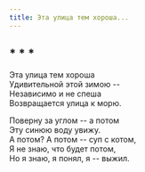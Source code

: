 ```yaml
---
title: Эта улица тем хороша...
---
```

## * * *

Эта улица тем хороша  
Удивительной этой зимою --  
Независимо и не спеша  
Возвращается улица к морю.

Поверну за углом -- а потом  
Эту синюю воду увижу.  
А потом? А потом -- суп с котом,  
Я не знаю, что будет потом,  
Но я знаю, я понял, я -- выжил.
